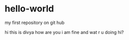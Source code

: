 # hello-world
my first repository on git hub


hi this is divya how are you i am fine and wat r u doing
hi?
